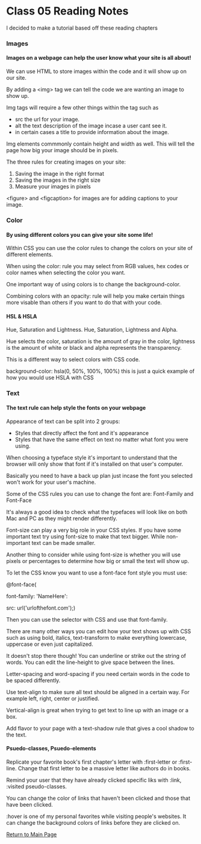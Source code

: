# Class 05 Reading Notes

I decided to make a tutorial based off these reading chapters

### Images

#### Images on a webpage can help the user know what your site is all about!

We can use HTML to store images within the code and it will show up on our site.

By adding a <img\> tag we can tell the code we are wanting an image to show up.

Img tags will require a few other things within the tag such as
- src the url for your image.
- alt the text description of the image incase a user cant see it.
- in certain cases a title to provide information about the image.

Img elements commmonly contain height and width as well. This will tell the page how big your image should be in pixels.

The three rules for creating images on your site:
1. Saving the image in the right format
2. Saving the images in the right size
3. Measure your images in pixels

<figure\> and <figcaption\> for images are for adding captions to your image.

### Color

#### By using different colors you can give your site some life!

Within CSS you can use the color rules to change the colors on your site of different elements.

When using the color: rule you may select from RGB values, hex codes or color names when selecting the color you want.

One important way of using colors is to change the background-color.

Combining colors with an opacity: rule will help you make certain things more visable than others if you want to do that with your code.

#### HSL & HSLA

Hue, Saturation and Lightness. Hue, Saturation, Lightness and Alpha.

Hue selects the color, saturation is the amount of gray in the color, lightness is the amount of white or black  and alpha represents the transparency. 

This is a different way to select colors with CSS code.

background-color: hsla(0, 50%, 100%, 100%) this is just a quick example of how you would use HSLA with CSS

### Text

#### The text rule can help style the fonts on your webpage 

Appearance of text can be split into 2 groups:
- Styles that directly affect the font and it's appearance
- Styles that have the same effect on text no matter what font you were using.

When choosing a typeface style it's important to understand that the browser will only show that font if it's installed on that user's computer.

Basically you need to have a back up plan just incase the font you selected won't work for your user's machine.

Some of the CSS rules you can use to change the font are: Font-Family and Font-Face

It's always a good idea to check what the typefaces will look like on both Mac and PC as they might render differently.

Font-size can play a very big role in your CSS styles. If you have some important text try using font-size to make that text bigger. While non-important text can be made smaller.

Another thing to consider while using font-size is whether you will use pixels or percentages to determine how big or small the text will show up.

To let the CSS know you want to use a font-face font style you must use:

@font-face( 

font-family: 'NameHere':

src: url('urlofthefont.com');)

Then you can use the selector with CSS and use that font-family.

There are many other ways you can edit how your text shows up with CSS such as using bold, italics, text-transform to make everything lowercase, uppercase or even just capitalized.

It doesn't stop there though! You can underline or strike out the string of words. You can edit the line-height to give space between the lines. 

Letter-spacing and word-spacing if you need certain words in the code to be spaced differently.

Use text-align to make sure all text should be aligned in a certain way. For example left, right, center or justified. 

Vertical-align is great when trying to get text to line up with an image or a box.

Add flavor to your page with a text-shadow rule that gives a cool shadow to the text.

#### Psuedo-classes, Psuedo-elements

Replicate your favorite book's first chapter's letter with :first-letter or :first-line. Change that first letter to be a massive letter like authors do in books.

Remind your user that they have already clicked specific liks with :link, :visited pseudo-classes.

You can change the color of links that haven't been clicked and those that have been clicked.

:hover is one of my personal favorites while visiting people's websites. It can change the background colors of links before they are clicked on.

[Return to Main Page](https://pydrummer.github.io/pydrummer.github.io-reading-notes-/)
